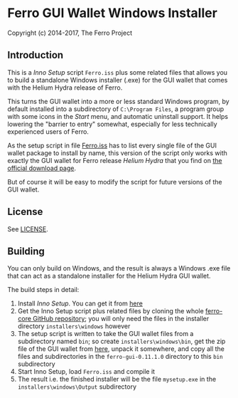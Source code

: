 # Ferro GUI Wallet Windows Installer #

Copyright (c) 2014-2017, The Ferro Project

## Introduction ##

This is a *Inno Setup* script `Ferro.iss` plus some related files
that allows you to build a standalone Windows installer (.exe) for
the GUI wallet that comes with the Helium Hydra release of Ferro.

This turns the GUI wallet into a more or less standard Windows program,
by default installed into a subdirectory of `C:\Program Files`, a
program group with some icons in the *Start* menu, and automatic
uninstall support. It helps lowering the "barrier to entry"
somewhat, especially for less technically experienced users of
Ferro.

As the setup script in file [Ferro.iss](Ferro.iss) has to list every
single file of the GUI wallet package to install by name,
this version of the script only works with exactly the GUI wallet
for Ferro release *Helium Hydra* that you find on
[the official download page](https://getferro.org/downloads/).

But of course it will be easy to modify the script for future
versions of the GUI wallet.

## License ##

See [LICENSE](LICENSE).

## Building ##

You can only build on Windows, and the result is always a
Windows .exe file that can act as a standalone installer for the
Helium Hydra GUI wallet.

The build steps in detail:

1. Install *Inno Setup*. You can get it from [here](http://www.jrsoftware.org/isdl.php)
2. Get the Inno Setup script plus related files by cloning the whole [ferro-core GitHub repository](https://github.com/ferro-project/ferro-core); you will only need the files in the installer directory `installers\windows` however
3. The setup script is written to take the GUI wallet files from a subdirectory named `bin`; so create `installers\windows\bin`, get the zip file of the GUI wallet from [here](https://getferro.org/downloads/), unpack it somewhere, and copy all the files and subdirectories in the `ferro-gui-0.11.1.0` directory to this `bin` subdirectory
4. Start Inno Setup, load `Ferro.iss` and compile it
5. The result i.e. the finished installer will be the file `mysetup.exe` in the `installers\windows\Output` subdirectory 

